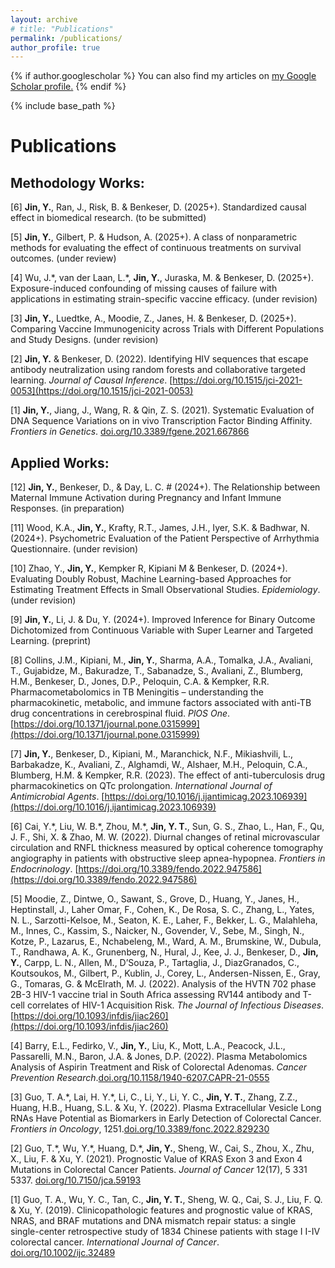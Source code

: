 ```yaml
---
layout: archive
# title: "Publications"
permalink: /publications/
author_profile: true
---
```


{% if author.googlescholar %}
  You can also find my articles on <u><a href="{{author.googlescholar}}">my Google Scholar profile</a>.</u>
{% endif %}

{% include base_path %}

<!-- {% for post in site.publications reversed %}
  {% include archive-single.html %}
{% endfor %}
 -->

Publications
======

## Methodology Works:
<!-- [7] **Jin, Y.**, Gilbert, P. & Hudson, A. (2024+). Visualization of the effect of continuous treatments on survival summaries. (To be submitted) -->

[6] **Jin, Y.**, Ran, J., Risk, B. & Benkeser, D. (2025+). Standardized causal effect in biomedical research. (to be submitted)

[5] **Jin, Y.**, Gilbert, P. & Hudson, A. (2025+). A class of nonparametric methods for evaluating the effect of continuous treatments on survival outcomes. (under review)

[4] Wu, J.\*, van der Laan, L.\*, **Jin, Y.**, Juraska, M. & Benkeser, D. (2025+). Exposure-induced confounding of missing causes of failure with applications in estimating strain-specific vaccine efficacy. (under revision)

[3] **Jin, Y.**, Luedtke, A., Moodie, Z., Janes, H. & Benkeser, D. (2025+). Comparing Vaccine Immunogenicity across Trials with Different Populations and Study Designs. (under revision)

[2] **Jin, Y.** & Benkeser, D. (2022). Identifying HIV sequences that escape antibody neutralization using random forests and collaborative targeted learning. *Journal of Causal Inference*. [https://doi.org/10.1515/jci-2021-0053](https://doi.org/10.1515/jci-2021-0053)

[1] **Jin, Y.**, Jiang, J., Wang, R. & Qin, Z. S. (2021). Systematic Evaluation of DNA Sequence Variations on in vivo Transcription Factor Binding Affinity. *Frontiers in Genetics*. [doi.org/10.3389/fgene.2021.667866](https://doi.org/10.3389/fgene.2021.667866)


## Applied Works:
[12] **Jin, Y.**, Benkeser, D., & Day, L. C. # (2024+). The Relationship between Maternal Immune Activation during Pregnancy and Infant Immune Responses. (in preparation)

[11] Wood, K.A., **Jin, Y.**, Krafty, R.T., James, J.H., Iyer, S.K. & Badhwar, N. (2024+). Psychometric Evaluation of the Patient Perspective of Arrhythmia Questionnaire. (under revision)

[10] Zhao, Y., **Jin, Y.**, Kempker R, Kipiani M & Benkeser, D. (2024+). Evaluating Doubly Robust, Machine Learning-based Approaches for Estimating Treatment Effects in Small Observational Studies. *Epidemiology*. (under revision)

[9] **Jin, Y.**, Li, J. & Du, Y. (2024+). Improved Inference for Binary Outcome Dichotomized from Continuous Variable with Super Learner and Targeted Learning. (preprint)

[8] Collins, J.M., Kipiani, M., **Jin, Y.**, Sharma, A.A., Tomalka, J.A., Avaliani, T., Gujabidze, M., Bakuradze, T., Sabanadze, S., Avaliani, Z., Blumberg, H.M., Benkeser, D., Jones, D.P., Peloquin, C.A. & Kempker, R.R. Pharmacometabolomics in TB Meningitis – understanding the pharmacokinetic, metabolic, and immune factors associated with anti-TB drug concentrations in cerebrospinal fluid. *PlOS One*. [https://doi.org/10.1371/journal.pone.0315999](https://doi.org/10.1371/journal.pone.0315999)

[7] **Jin, Y.**, Benkeser, D., Kipiani, M., Maranchick, N.F., Mikiashvili, L., Barbakadze, K., Avaliani, Z., Alghamdi, W., Alshaer, M.H., Peloquin, C.A., Blumberg, H.M. & Kempker, R.R. (2023). The effect of anti-tuberculosis drug pharmacokinetics on QTc prolongation. *International Journal of Antimicrobial Agents*. [https://doi.org/10.1016/j.ijantimicag.2023.106939](https://doi.org/10.1016/j.ijantimicag.2023.106939)

[6] Cai, Y.\*, Liu, W. B.\*, Zhou, M.\*, **Jin, Y. T.**, Sun, G. S., Zhao, L., Han, F., Qu, J. F., Shi, X. & Zhao, M. W. (2022). Diurnal changes of retinal microvascular circulation and RNFL thickness measured by optical coherence tomography angiography in patients with obstructive sleep apnea-hypopnea. *Frontiers in Endocrinology*. [https://doi.org/10.3389/fendo.2022.947586](https://doi.org/10.3389/fendo.2022.947586)


[5] Moodie, Z., Dintwe, O., Sawant, S., Grove, D., Huang, Y., Janes, H., Heptinstall, J., Laher Omar, F., Cohen, K., De Rosa, S. C., Zhang, L., Yates, N. L., Sarzotti-Kelsoe, M., Seaton, K. E., Laher, F., Bekker, L. G., Malahleha, M., Innes, C., Kassim, S., Naicker, N., Govender, V., Sebe, M., Singh, N., Kotze, P., Lazarus, E., Nchabeleng, M., Ward, A. M., Brumskine, W., Dubula, T., Randhawa, A. K., Grunenberg, N., Hural, J., Kee, J. J., Benkeser, D., **Jin, Y.**, Carpp, L. N., Allen, M., D’Souza, P., Tartaglia, J., DiazGranados, C., Koutsoukos, M., Gilbert, P., Kublin, J., Corey, L., Andersen-Nissen, E., Gray, G., Tomaras, G. & McElrath, M. J. (2022). Analysis of the HVTN 702 phase 2B-3 HIV-1 vaccine trial in South Africa assessing RV144 antibody and T-cell correlates of HIV-1 Acquisition Risk. *The Journal of Infectious Diseases*. [https://doi.org/10.1093/infdis/jiac260](https://doi.org/10.1093/infdis/jiac260)

[4] Barry, E.L., Fedirko, V., **Jin, Y.**, Liu, K., Mott, L.A., Peacock, J.L., Passarelli, M.N., Baron, J.A. & Jones, D.P. (2022). Plasma Metabolomics Analysis of Aspirin Treatment and Risk of Colorectal Adenomas. *Cancer Prevention Research*.[doi.org/10.1158/1940-6207.CAPR-21-0555](https://doi.org/10.1158/1940-6207.CAPR-21-0555)

[3] Guo, T. A.\*, Lai, H. Y.\*, Li, C., Li, Y., Li, Y. C., **Jin, Y. T.**, Zhang, Z.Z., Huang, H.B., Huang, S.L. & Xu, Y. (2022). Plasma Extracellular Vesicle Long RNAs Have Potential as Biomarkers in Early Detection of Colorectal Cancer. *Frontiers in Oncology*, 1251.[doi.org/10.3389/fonc.2022.829230](https://doi.org/10.3389/fonc.2022.829230)

[2] Guo, T.\*, Wu, Y.\*, Huang, D.\*, **Jin, Y.**, Sheng, W., Cai, S., Zhou, X., Zhu, X., Liu, F. & Xu, Y. (2021). Prognostic Value of KRAS Exon 3 and Exon 4 Mutations in Colorectal Cancer Patients. *Journal of Cancer* 12(17), 5 331 5337. [doi.org/10.7150/jca.59193](https://doi.org/10.7150/jca.59193)

[1] Guo, T. A., Wu, Y. C., Tan, C., **Jin, Y. T.**, Sheng, W. Q., Cai, S. J., Liu, F. Q. & Xu, Y. (2019). Clinicopathologic features and prognostic value of KRAS, NRAS, and BRAF mutations and DNA mismatch repair status: a single single-center retrospective study of 1834 Chinese patients with stage I I-IV colorectal cancer. *International Journal of Cancer*. [doi.org/10.1002/ijc.32489](https://doi.org/10.1002/ijc.32489)




